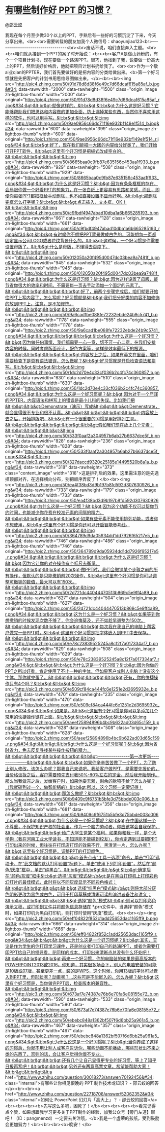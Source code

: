 
#  [有哪些制作好 PPT 的习惯？](https://zhihu.com/questions/20274574)



[@邵云蛟](https://zhihu.com/people/e88619a209fe6c707a20e0a3b30da8a9)

我现在每个月至少做30个以上的PPT，手熟后有一些好的习惯沉淀了下来，今天分享出来。&lt;br&gt;&lt;br&gt;需要转载的朋友加我个人微信号：shaoyunjiao123&lt;br&gt;----------------------------------&lt;br&gt;&lt;br&gt;废话不说，咱们直接奔入主题。&lt;br&gt;&lt;br&gt;咱们就从接到一个PPT的案子时开始说：&lt;br&gt;&lt;br&gt;客户A是做山药粉的，有个一个项目计划书，现在要做一个路演PPT。很巧，他找到了我，说要做一份高大上的PPT，然后谈好价格后，他就把项目计划书扔给我了。&lt;br&gt;&lt;br&gt;作为一个敬ai业qian的PPTER，我们首先要做好的是把内容的分类给做出来。&lt;b&gt;第一个好习惯就是先把客户的计划书用思维导图做出来。&lt;/b&gt;&lt;br&gt;&lt;br&gt;&lt;img src=&#34;http://pic4.zhimg.com/50/91d78d8d38f6e49c7d66dcaf615a85af_b.jpg&#34; data-rawwidth=&#34;2000&#34; data-rawheight=&#34;1500&#34; class=&#34;origin_image zh-lightbox-thumb&#34; width=&#34;2000&#34; data-original=&#34;http://pic4.zhimg.com/50/91d78d8d38f6e49c7d66dcaf615a85af_r.jpg&#34;&gt;&lt;br&gt;就像这样的。&lt;br&gt;&lt;br&gt;为什么这是好习惯？它能够帮助我们把思路和内容做的更加全面，防止漏掉某些东西，当然你不喜欢用这样的软件，也可以用手写。&lt;br&gt;&lt;br&gt;&lt;img src=&#34;http://pic1.zhimg.com/50/9ae0956c66dc71f16e932bf149e1f514_b.jpg&#34; data-rawwidth=&#34;600&#34; data-rawheight=&#34;399&#34; class=&#34;origin_image zh-lightbox-thumb&#34; width=&#34;600&#34; data-original=&#34;http://pic1.zhimg.com/50/9ae0956c66dc71f16e932bf149e1f514_r.jpg&#34;&gt;&lt;br&gt;好了，现在我们能把一大团的内容给分好类了，我们开始打开PPT软件，&lt;b&gt;这里有个好习惯是把板式改成空白的。&lt;/b&gt;&lt;br&gt;&lt;br&gt;&lt;img src=&#34;http://pic4.zhimg.com/50/8665baa0c9fb87e635156c453aa1f933_b.png&#34; data-rawwidth=&#34;929&#34; data-rawheight=&#34;508&#34; class=&#34;origin_image zh-lightbox-thumb&#34; width=&#34;929&#34; data-original=&#34;http://pic4.zhimg.com/50/8665baa0c9fb87e635156c453aa1f933_r.png&#34;&gt;&lt;br&gt;为什么这是好习惯？&lt;b&gt;因为有条条框框的存在，会局限你做一个好看PPT的想象力，在一张白纸上更容易有思路和灵感，而且，即便你每张PPT都把框给手动删除，也不如直接设置不显示好啊。&lt;/b&gt;那删除完框怎么打字呢？&lt;br&gt;&lt;br&gt;点击插入，文本框，OK！&lt;br&gt;&lt;br&gt;&lt;img src=&#34;http://pic4.zhimg.com/50/c9fbdf4947abad10dba1a6b665285193_b.png&#34; data-rawwidth=&#34;661&#34; data-rawheight=&#34;128&#34; class=&#34;origin_image zh-lightbox-thumb&#34; width=&#34;661&#34; data-original=&#34;http://pic4.zhimg.com/50/c9fbdf4947abad10dba1a6b665285193_r.png&#34;&gt;&lt;br&gt;有时候你不想把PPT背景做成白色的，可能想每一页都固定显示公司LOGO或者花纹背景什么的，&lt;b&gt;这时候，一个好习惯是你需要设置母版了。&lt;/b&gt;什么是母版，不懂得去百度下。&lt;br&gt;&lt;br&gt;&lt;img src=&#34;http://pic4.zhimg.com/50/012050a20f495d0047dc03bea9a7481f_b.png&#34; data-rawwidth=&#34;945&#34; data-rawheight=&#34;532&#34; class=&#34;origin_image zh-lightbox-thumb&#34; width=&#34;945&#34; data-original=&#34;http://pic4.zhimg.com/50/012050a20f495d0047dc03bea9a7481f_r.png&#34;&gt;&lt;br&gt;为什么这是好习惯？&lt;b&gt;因为这样设置了母版，能节省你很大的效率和时间。不需要每一页去手动添加一个固定的元素了。&lt;/b&gt;&lt;br&gt;&lt;br&gt;&lt;br&gt;好了，前两个步骤完成后，咱们就要开始往PPT上写内容了，怎么写呢？好习惯就是&lt;b&gt;我们把分好类的内容不加修饰的放到PPT上，注意，是不加修饰。&lt;/b&gt;&lt;br&gt;&lt;br&gt;&lt;br&gt;&lt;img src=&#34;http://pic2.zhimg.com/50/9a6cad1be088fe72232ebde24b9c5741_b.png&#34; data-rawwidth=&#34;1178&#34; data-rawheight=&#34;555&#34; class=&#34;origin_image zh-lightbox-thumb&#34; width=&#34;1178&#34; data-original=&#34;http://pic2.zhimg.com/50/9a6cad1be088fe72232ebde24b9c5741_r.png&#34;&gt;&lt;br&gt;&lt;br&gt;&lt;br&gt;&lt;br&gt;为什么这是一个好习惯？&lt;b&gt;因为做任何事情，我们都需要一心一意，切不可一心二意，在我们安排内容的时候，同时考虑版面设计，配色方案等，这样是效率最低下的根源。&lt;/b&gt;&lt;br&gt;&lt;br&gt;&lt;br&gt;内容放上之后，如果有英文在里面，咱们需要检查下是否有语法错误，怎么做呢？&lt;b&gt;好习惯就是开启检查语法和拼写。&lt;/b&gt;&lt;br&gt;&lt;br&gt;&lt;img src=&#34;http://pic4.zhimg.com/50/1dc2d70e4c33cf036b2c4fc74c360857_b.png&#34; data-rawwidth=&#34;630&#34; data-rawheight=&#34;510&#34; class=&#34;origin_image zh-lightbox-thumb&#34; width=&#34;630&#34; data-original=&#34;http://pic4.zhimg.com/50/1dc2d70e4c33cf036b2c4fc74c360857_r.png&#34;&gt;&lt;br&gt;为什么这是一个好习惯呢？&lt;b&gt;因为对于一个严谨的PPTER，内容语法和拼写上的错误是最小儿科的失误。比如我们把&lt;/b&gt;&lt;b&gt;Demonstrate（演示）写成&lt;/b&gt;&lt;b&gt;Demenstrate，就会显得很不专业和很不认真。&lt;/b&gt;&lt;br&gt;&lt;br&gt;&lt;br&gt;内容放上去之后，开始排版吧，&lt;b&gt;有一个很重要的习惯是用好排列工具。&lt;/b&gt;&lt;br&gt;&lt;br&gt;&lt;br&gt;&lt;b&gt;假如我们现在放上几个元素：&lt;/b&gt;&lt;br&gt;&lt;b&gt;&lt;img src=&#34;http://pic4.zhimg.com/50/533f0aaf2a304957b6ab27b6637dce5f_b.png&#34; data-rawwidth=&#34;828&#34; data-rawheight=&#34;236&#34; class=&#34;origin_image zh-lightbox-thumb&#34; width=&#34;828&#34; data-original=&#34;http://pic4.zhimg.com/50/533f0aaf2a304957b6ab27b6637dce5f_r.png&#34;&gt;&lt;img src=&#34;http://pic3.zhimg.com/50/327daccd9320c25185e14495520b8a1a_b.png&#34; data-rawwidth=&#34;318&#34; data-rawheight=&#34;373&#34; class=&#34;content_image&#34; width=&#34;318&#34;&gt;这是排列后的效果，这里需注意的是先选择顶部对齐，在选择横向分布，别把顺序弄反了！&lt;/b&gt;&lt;br&gt;&lt;img src=&#34;http://pic3.zhimg.com/50/ea4f38bd3d9b197b8fd592d307630926_b.png&#34; data-rawwidth=&#34;733&#34; data-rawheight=&#34;179&#34; class=&#34;origin_image zh-lightbox-thumb&#34; width=&#34;733&#34; data-original=&#34;http://pic3.zhimg.com/50/ea4f38bd3d9b197b8fd592d307630926_r.png&#34;&gt;为什么这是一个好习惯？&lt;b&gt;因为这个功能不仅可以帮你节约时间，也能减少你花费在校准元素的间隔的精力。&lt;/b&gt;&lt;br&gt;&lt;br&gt;&lt;br&gt;如果有些元素不能使用排列功能，或者你不想使用，&lt;b&gt;这里有个好习惯是你还可以开启智能参考线。&lt;/b&gt;&lt;br&gt;&lt;br&gt;&lt;br&gt;&lt;img src=&#34;http://pic2.zhimg.com/50/364789d9da05934dd1dd7926f65217e5_b.png&#34; data-rawwidth=&#34;746&#34; data-rawheight=&#34;486&#34; class=&#34;origin_image zh-lightbox-thumb&#34; width=&#34;746&#34; data-original=&#34;http://pic2.zhimg.com/50/364789d9da05934dd1dd7926f65217e5_r.png&#34;&gt;&lt;br&gt;&lt;br&gt;&lt;br&gt;&lt;br&gt;为什么这是好习惯？&lt;b&gt;因为它让你的对齐操作有个标尺去衡量。&lt;/b&gt;&lt;br&gt;&lt;br&gt;&lt;br&gt;做PPT时，我们会撤销某个步骤之前的所有操作，但默认的是只能撤销前20次操作，&lt;b&gt;这里有个好习惯是你可以调整可撤销的数值，最大可以有150次。&lt;/b&gt;&lt;br&gt;&lt;br&gt;&lt;br&gt;&lt;img src=&#34;http://pic2.zhimg.com/50/2d721dc44044470513b869c5e9ff4a89_b.png&#34; data-rawwidth=&#34;627&#34; data-rawheight=&#34;504&#34; class=&#34;origin_image zh-lightbox-thumb&#34; width=&#34;627&#34; data-original=&#34;http://pic2.zhimg.com/50/2d721dc44044470513b869c5e9ff4a89_r.png&#34;&gt;&lt;br&gt;&lt;br&gt;这为什么是一个好习惯？&lt;b&gt;如果等到你想撤销的时候发现次数不够了，你会追悔莫及，还不如趁早调整为150次。&lt;/b&gt;&lt;br&gt;&lt;br&gt;&lt;br&gt;&lt;br&gt;每次我在我自己的电脑上帮客户做完一份PPT时，&lt;b&gt;这里有个好习惯是把字体嵌入到PPT中去保存。&lt;/b&gt;&lt;br&gt;&lt;br&gt;&lt;br&gt;&lt;img src=&#34;http://pic4.zhimg.com/50/e78c23839525245a8c12f7a017334af7_b.png&#34; data-rawwidth=&#34;629&#34; data-rawheight=&#34;508&#34; class=&#34;origin_image zh-lightbox-thumb&#34; width=&#34;629&#34; data-original=&#34;http://pic4.zhimg.com/50/e78c23839525245a8c12f7a017334af7_r.png&#34;&gt;&lt;br&gt;&lt;br&gt;为什么这是一个好习惯？&lt;b&gt;因为你做的PPT之所以好看，肯定使用了不止一种的字体，但如果客户或别人电脑上没有这个字体，那你就完蛋了。&lt;/b&gt;&lt;br&gt;&lt;br&gt;&lt;br&gt;还有，你的快捷操作只有4个吗？&lt;br&gt;&lt;br&gt;&lt;img src=&#34;http://pic3.zhimg.com/50/e509cf84ca444fc6e1251e2d3695932e_b.png&#34; data-rawwidth=&#34;470&#34; data-rawheight=&#34;235&#34; class=&#34;origin_image zh-lightbox-thumb&#34; width=&#34;470&#34; data-original=&#34;http://pic3.zhimg.com/50/e509cf84ca444fc6e1251e2d3695932e_r.png&#34;&gt;&lt;br&gt;如果是，&lt;b&gt;这里有个好习惯是你可以多添加几个常用的快捷操作键在上面。&lt;/b&gt;&lt;br&gt;&lt;br&gt;&lt;br&gt;&lt;img src=&#34;http://pic2.zhimg.com/50/aeef25894896b4bc9b622ad03d65c159_b.png&#34; data-rawwidth=&#34;628&#34; data-rawheight=&#34;508&#34; class=&#34;origin_image zh-lightbox-thumb&#34; width=&#34;628&#34; data-original=&#34;http://pic2.zhimg.com/50/aeef25894896b4bc9b622ad03d65c159_r.png&#34;&gt;&lt;br&gt;&lt;br&gt;为什么这是一个好习惯呢？&lt;b&gt;因为省时省力，免去反复寻找某些操作按钮的精力。&lt;/b&gt;&lt;br&gt;&lt;br&gt;&lt;br&gt;&lt;b&gt;----------------第一次更新---------------&lt;br&gt;&lt;/b&gt;&lt;br&gt;如果你辛辛苦苦做了一个PPT，为了防止别人修改，该怎么办呢？那我自己来说吧，我给客户做PPT，是需要先报价的，当价格谈拢之后，客户需要预先支付我50%-80%左右的定金，然后我开始制作。那么当我做完之后，发给客户时，如果他耍无赖，剩余的款项不给了怎么办呢？（我就碰到过一个，做智能锅的）&lt;b&gt;所以，这个习惯一定要记得！&lt;/b&gt;&lt;br&gt;&lt;br&gt;那怎么做呢？&lt;br&gt;&lt;br&gt;&lt;img src=&#34;http://pic3.zhimg.com/50/b9409c9f6751b5bfe3d75bbde003c006_b.png&#34; data-rawwidth=&#34;681&#34; data-rawheight=&#34;356&#34; class=&#34;origin_image zh-lightbox-thumb&#34; width=&#34;681&#34; data-original=&#34;http://pic3.zhimg.com/50/b9409c9f6751b5bfe3d75bbde003c006_r.png&#34;&gt;&lt;br&gt;为什么这是一个好习惯呢？&lt;b&gt;在中国这样一个不尊重，不保护知识产权的社会里，作为一个脑力劳动者，你应该学会自我保护。&lt;/b&gt;&lt;br&gt;&lt;br&gt;给广大学生党某个福利，如果你和我一样，是个大学狗（我在河南工业大学读书，不知道能不能碰到校友），你肯定遇到过要把PPT打印出来的时候，但往往在打印店打印的效果不行，黑渣渣一片，怎么办呢？&lt;b&gt;这里有个好习惯是，调整PPT的打印颜色。&lt;/b&gt;&lt;br&gt;&lt;br&gt;&lt;p&gt;首先点击“工具－选项”命令，单击“打印”选项卡，在“此文档的默认打印设置”标题下，单击“使用下列打印设置”，然后在“颜色/灰度”框中，单击“纯黑白”。&lt;br&gt;&lt;br&gt;&lt;/p&gt;&lt;p&gt;确定后在“颜色/灰度”框中&lt;b&gt;选择“灰度”模式&lt;/b&gt;是在黑白打印机上打印彩色幻灯片的最佳模式，此时将以不同灰度显示不同彩色格式；&lt;/p&gt;&lt;br&gt;&lt;p&gt;&lt;b&gt;选择“纯黑白”模式&lt;/b&gt;则将大部分灰色阴影更改为黑色或白色，可用于打印草稿或清晰可读的演讲者备注和讲义；&lt;/p&gt;&lt;br&gt;&lt;p&gt;&lt;b&gt;选择“颜色”模式&lt;/b&gt;则可以打印彩色演示文稿，或打印到文件并将颜色信息存储在 *.prn文件中。当选择“颜色”模式时，如果打印机为黑白打印机，则打印时使用“灰度”模式。&lt;br&gt;&lt;br&gt;&lt;/p&gt;&lt;img src=&#34;http://pic2.zhimg.com/50/eff04822f852c1add25653dac1165ff9_b.png&#34; data-rawwidth=&#34;666&#34; data-rawheight=&#34;314&#34; class=&#34;origin_image zh-lightbox-thumb&#34; width=&#34;666&#34; data-original=&#34;http://pic2.zhimg.com/50/eff04822f852c1add25653dac1165ff9_r.png&#34;&gt;&lt;br&gt;&lt;br&gt;为什么这是一个好习惯呢？&lt;b&gt;其实，无论是作为学生的你打印学习课件，还是创业者打印自己的路演PPT，或者你需要打印PPT给自己的领导看，花同样的成本，打印出来清晰点总没有什么坏处吧！&lt;/b&gt;&lt;br&gt;&lt;br&gt;再来一个好习惯，你的电脑装的如果是最高版本的POWERPOINT2013或2016，你知道，其实很多场合下，别人的电脑安装的可能是10版或07版，甚至更差一点，装的是WPS，这个时候，你用13版的字体可以嵌入到PPT里，但形状呢？动画呢？...这些可是不能嵌入的，怎么办呢？&lt;b&gt;这里有个好习惯是，当你做完PPT后，检查版本的兼容性。&lt;/b&gt;&lt;br&gt;&lt;br&gt;&lt;img src=&#34;http://pic3.zhimg.com/50/673af7e74387e76b6e70fa6e08155e72_b.png&#34; data-rawwidth=&#34;590&#34; data-rawheight=&#34;533&#34; class=&#34;origin_image zh-lightbox-thumb&#34; width=&#34;590&#34; data-original=&#34;http://pic3.zhimg.com/50/673af7e74387e76b6e70fa6e08155e72_r.png&#34;&gt;&lt;br&gt;&lt;img src=&#34;http://pic2.zhimg.com/50/ebebc848a1362bf507f6d6bb25a961a5_b.png&#34; data-rawwidth=&#34;467&#34; data-rawheight=&#34;357&#34; class=&#34;origin_image zh-lightbox-thumb&#34; width=&#34;467&#34; data-original=&#34;http://pic2.zhimg.com/50/ebebc848a1362bf507f6d6bb25a961a5_r.png&#34;&gt;&lt;br&gt;为什么说这是一个好习惯呢？&lt;b&gt;当你养成了这样的习惯后，你就不用让别人或客户告诉你，哪些动画不能播放，哪些形状出不来之类的东西了，否则的话，会让客户觉得你很不专业。&lt;/b&gt;&lt;br&gt;&lt;br&gt;还有几个让自己显得更专业的好习惯，等上了知乎日报再写吧！&lt;br&gt;&lt;br&gt;另外还有两篇高票文章，希望能帮助大家！&lt;br&gt;&lt;br&gt;&lt;a href=&#34;http://www.zhihu.com/question/30018273/answer/70192456&#34; class=&#34;internal&#34;&gt;有哪些让你相见恨晚的 PPT 制作技术或知识？ - 邵云蛟的回答&lt;/a&gt;&lt;br&gt;&lt;br&gt;&lt;a href=&#34;http://www.zhihu.com/question/22718708/answer/52062352&#34; class=&#34;internal&#34;&gt;如何让 PowerPoint 幻灯片「高大上」？ - 邵云蛟的回答&lt;/a&gt;&lt;br&gt;&lt;br&gt;&lt;br&gt;&lt;b&gt;先写这么多吧，困死了！&lt;/b&gt;&lt;br&gt;&lt;br&gt;&lt;br&gt;&lt;b&gt;看完记得点个赞，如果想跟我学习更多关于PPT制作的经验，加我公众号【旁门左道】聊吧！（ID：pangmenzd）一定要去关注哦，&lt;/b&gt;我是一个虚荣的孩纸，受到鼓励会更加努力！&lt;br&gt;&lt;br&gt;&lt;br&gt;&lt;b&gt;晚安！&lt;/b&gt;
